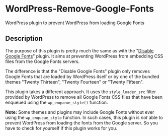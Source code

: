 # WordPress-Remove-Google-Fonts
WordPress plugin to prevent WordPress from loading Google Fonts

## Description ##
The purpose of this plugin is pretty much the same as with the "[Disable Google Fonts](https://wordpress.org/plugins/disable-google-fonts/)" plugin. It aims at preventing WordPress from embedding CSS files from the Google Fonts servers. 

The difference is that the "Disable Google Fonts" plugin only removes Google Fonts that are loaded by WordPress itself or by one of the bundled themes "Twenty Thirteen", "Twenty Fourteen" or "Twenty Fifteen".

This plugin takes a different approach. It uses the `style_loader_src` filter provided by WordPress to remove  all Google Fonts CSS files that have been enqueued using the `wp_enqueue_style()` function. 

**Note:** Some themes and plugins may include Google Fonts without ever using the `wp_enqueue_style` function. In such cases, this plugin is *not* able to prevent WordPress from loading the fonts from the Google server. So you have to check for yourself if this plugin works for you.